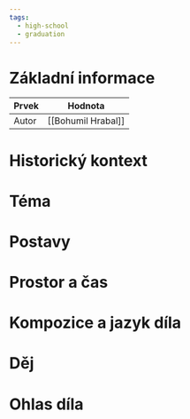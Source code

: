 ```yaml
---
tags:
  - high-school
  - graduation
---
```

# Základní informace
| Prvek | Hodnota            |
| ----- | ------------------ |
| Autor | [[Bohumil Hrabal]] |
# Historický kontext
# Téma
# Postavy
# Prostor a čas
# Kompozice a jazyk díla
# Děj
# Ohlas díla